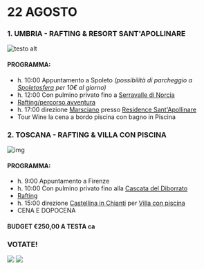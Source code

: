 
# 22 AGOSTO

### 1. UMBRIA - RAFTING & RESORT SANT'APOLLINARE


![testo alt](https://www.asgaia.it/media/k2/items/cache/51a3864ed3ad604d2340c3f8fe249f94_XL.jpg)


#### PROGRAMMA: 
  
  * h. 10:00 Appuntamento a Spoleto *(possibilità di parcheggio a [Spoletosfera](https://www.google.it/maps/place/Parcheggio+Spoletosfera/@42.7314275,12.7326153,17z/data=!4m8!1m2!2m1!1sspoletosfera!3m4!1s0x132ef4611e2a61bd:0x3d46bc75be78f628!8m2!3d42.7299793!4d12.7336183) per 10€ al giorno)*
  * h. 12:00 Con pulmino privato fino a [Serravalle di Norcia](https://www.google.com/maps/place/Rafting+Umbria/@42.785417,13.0214593,17z/data=!3m1!4b1!4m5!3m4!1s0x132e68f073cc7159:0x668f12bc6b59489a!8m2!3d42.785417!4d13.023648)
  * <a href="https://www.raftingumbria.it" target="_blank">Rafting/percorso avventura</a>  
  * h. 17:00 direzione [Marsciano](https://www.google.com/maps/place/Ristorante+Il+Borgo+Sant'Apollinare/@42.989945,12.2616192,17z/data=!3m1!4b1!4m5!3m4!1s0x132ea58159cfe07f:0xcedda86ac38405be!8m2!3d42.989945!4d12.2638079) presso <a href="https://www.resortsantapollinare.com" target="_blank">Residence Sant'Apollinare</a>  
  * Tour Wine la cena a bordo piscina con bagno in Piscina


### 2. TOSCANA - RAFTING & VILLA CON PISCINA


![img](https://odis.homeaway.com/odis/listing/baaf8404-e0a4-4ed0-9630-a23b3a3f61fe.f10.jpg)


#### PROGRAMMA: 
  
  * h. 9:00 Appuntamento a Firenze
  * h. 10:00 Con pulmino privato fino alla [Cascata del Diborrato](https://www.google.com/maps/place/Cascata+del+Diborrato/@43.7695154,11.2653187,13z/data=!4m5!3m4!1s0x132a3ac981d07d81:0x9c93ffbdfa74d1ed!8m2!3d43.4047335!4d11.1362039)
  * [Rafting](https://www.t-rafting.com/project/rafting-fiume-elsa/) 
  * h. 15:00 direzione [Castellina in Chianti](https://www.google.com/maps/place/Leopoldina/@43.7311165,11.3948285,17z/data=!4m7!3m6!1s0x132bac5cf57dee5f:0xfd31baee679f0ae9!8m2!3d43.7311126!4d11.3970172!9m1!1b1) per <a href="https://www.vrbo.com/it-it/affitto-vacanze/p1061581vb?adultsCount=13&arrival=2020-08-22&departure=2020-08-23" target="_blank">Villa con piscina</a>
  * CENA E DOPOCENA

#### BUDGET €250,00 A TESTA ca

### VOTATE!

[![](https://api.gh-polls.com/poll/01ECCXJA9PRJ866NEX4MPM0SGB/UMBRIA%20-%20RAFTING%20%26%20RESORT%20SANT'APOLLINARE)](https://api.gh-polls.com/poll/01ECCXJA9PRJ866NEX4MPM0SGB/UMBRIA%20-%20RAFTING%20%26%20RESORT%20SANT'APOLLINARE/vote)
[![](https://api.gh-polls.com/poll/01ECCXJA9PRJ866NEX4MPM0SGB/TOSCANA%20-%20RAFTING%20%26%20VILLA%20CON%20PISCINA)](https://api.gh-polls.com/poll/01ECCXJA9PRJ866NEX4MPM0SGB/TOSCANA%20-%20RAFTING%20%26%20VILLA%20CON%20PISCINA/vote)
